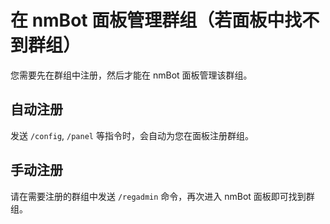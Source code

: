 # 在 nmBot 面板管理群组（若面板中找不到群组）
您需要先在群组中注册，然后才能在 nmBot 面板管理该群组。
## 自动注册
发送 `/config`, `/panel` 等指令时，会自动为您在面板注册群组。
## 手动注册
请在需要注册的群组中发送 <code>/regadmin</code> 命令，再次进入 nmBot 面板即可找到群组。